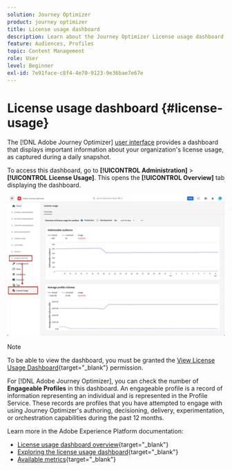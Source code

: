 ```yaml
---
solution: Journey Optimizer
product: journey optimizer
title: License usage dashboard
description: Learn about the Journey Optimizer License usage dashboard
feature: Audiences, Profiles
topic: Content Management
role: User
level: Beginner
exl-id: 7e91face-c8f4-4e70-9123-9e36bae7e67e
---
```

# License usage dashboard {#license-usage}

The [!DNL Adobe Journey Optimizer] [user interface](../start/user-interface.md) provides a dashboard that displays important information about your organization's license usage, as captured during a daily snapshot.

To access this dashboard, go to **[!UICONTROL Administration]** > **[!UICONTROL License Usage]**. This opens the **[!UICONTROL Overview]** tab displaying the dashboard.

![](assets/license-usage-dashboard.png)

>[!NOTE]
>
>To be able to view the dashboard, you must be granted the [View License Usage Dashboard](https://experienceleague.adobe.com/docs/experience-platform/dashboards/permissions.html#available-permissions){target="_blank"} permission.

For [!DNL Adobe Journey Optimizer], you can check the number of **Engageable Profiles** in this dashboard. An engageable profile is a record of information representing an individual and is represented in the Profile Service. These records are profiles that you have attempted to engage with using Journey Optimizer's authoring, decisioning, delivery, experimentation, or orchestration capabilities during the past 12 months.

Learn more in the Adobe Experience Platform documentation:

* [License usage dashboard overview](https://experienceleague.adobe.com/docs/experience-platform/dashboards/guides/license-usage.html){target="_blank"}
* [Exploring the license usage dashboard](https://experienceleague.adobe.com/docs/experience-platform/dashboards/guides/license-usage.html#exploring-the-license-usage-dashboard){target="_blank"}
* [Available metrics](https://experienceleague.adobe.com/docs/experience-platform/dashboards/guides/license-usage.html#available-metrics){target="_blank"}
